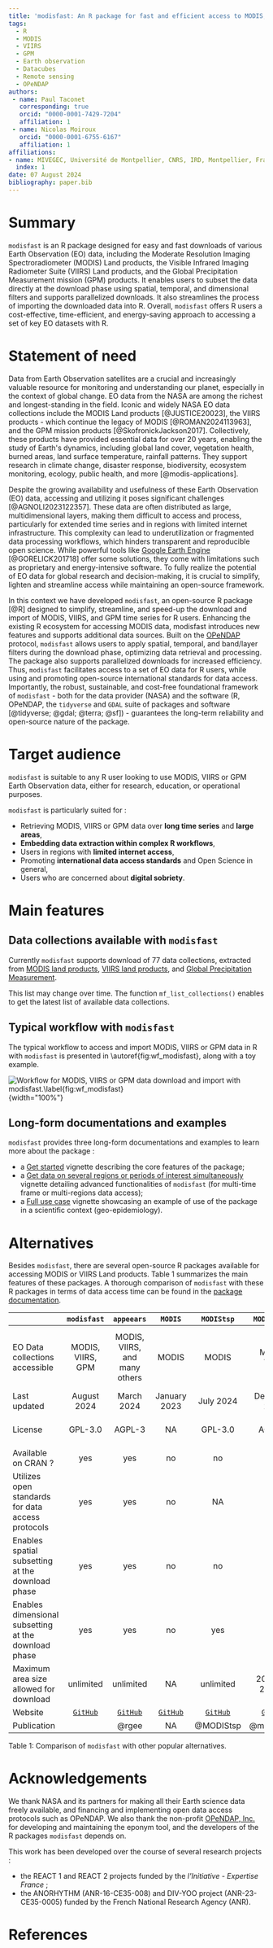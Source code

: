 ```yaml
---
title: 'modisfast: An R package for fast and efficient access to MODIS, VIIRS and GPM Earth Observation data'
tags:
  - R
  - MODIS
  - VIIRS
  - GPM
  - Earth observation
  - Datacubes
  - Remote sensing
  - OPeNDAP
authors:
 - name: Paul Taconet
   corresponding: true
   orcid: "0000-0001-7429-7204"
   affiliation: 1
 - name: Nicolas Moiroux
   orcid: "0000-0001-6755-6167"
   affiliation: 1
affiliations:
- name: MIVEGEC, Université de Montpellier, CNRS, IRD, Montpellier, France
  index: 1
date: 07 August 2024
bibliography: paper.bib
---
```


# Summary

`modisfast` is an R package designed for easy and fast downloads of various Earth Observation (EO) data, including the Moderate Resolution Imaging Spectroradiometer (MODIS) Land products, the Visible Infrared Imaging Radiometer Suite (VIIRS) Land products, and the Global Precipitation Measurement mission (GPM) products. It enables users to subset the data directly at the download phase using spatial, temporal, and dimensional filters and supports parallelized downloads. It also streamlines the process of importing the downloaded data into R. Overall, `modisfast` offers R users a cost-effective, time-efficient, and energy-saving approach to accessing a set of key EO datasets with R.

# Statement of need

Data from Earth Observation satellites are a crucial and increasingly valuable resource for monitoring and understanding our planet, especially in the context of global change. EO data from the NASA are among the richest and longest-standing in the field. Iconic and widely NASA EO data collections include the MODIS Land products [@JUSTICE20023], the VIIRS products - which continue the legacy of MODIS [@ROMAN2024113963], and the GPM mission products [@SkofronickJackson2017]. Collectively, these products have provided essential data for over 20 years, enabling the study of Earth's dynamics, including global land cover, vegetation health, burned areas, land surface temperature, rainfall patterns. They support research in climate change, disaster response, biodiversity, ecosystem monitoring, ecology, public health, and more [@modis-applications].

Despite the growing availability and usefulness of these Earth Observation (EO) data, accessing and utilizing it poses significant challenges [@AGNOLI2023122357]. These data are often distributed as large, multidimensional layers, making them difficult to access and process, particularly for extended time series and in regions with limited internet infrastructure. This complexity can lead to underutilization or fragmented data processing workflows, which hinders transparent and reproducible open science. While powerful tools like [Google Earth Engine](https://earthengine.google.com/) [@GORELICK201718] offer some solutions, they come with limitations such as proprietary and energy-intensive software. To fully realize the potential of EO data for global research and decision-making, it is crucial to simplify, lighten and streamline access while maintaining an open-source framework.

In this context we have developed `modisfast`, an open-source R package [@R] designed to simplify, streamline, and speed-up the download and import of MODIS, VIIRS, and GPM time series for R users. Enhancing the existing R ecosystem for accessing MODIS data, modisfast introduces new features and supports additional data sources. Built on the [OPeNDAP](https://www.opendap.org/) protocol, `modisfast` allows users to apply spatial, temporal, and band/layer filters during the download phase, optimizing data retrieval and processing. The package also supports parallelized downloads for increased efficiency. Thus, `modisfast` facilitates access to a set of EO data for R users, while using and promoting open-source international standards for data access. Importantly, the robust, sustainable, and cost-free foundational framework of `modisfast` - both for the data provider (NASA) and the software (R, OPeNDAP, the `tidyverse` and `GDAL` suite of packages and software [@tidyverse; @gdal; @terra; @sf]) - guarantees the long-term reliability and open-source nature of the package.

# Target audience

`modisfast` is suitable to any R user looking to use MODIS, VIIRS or GPM Earth Observation data, either for research, education, or operational purposes.

`modisfast` is particularly suited for :

-   Retrieving MODIS, VIIRS or GPM data over **long time series** and **large areas**,
-   **Embedding data extraction within complex R workflows**,
-   Users in regions with **limited internet access**,
-   Promoting **international data access standards** and Open Science in general,
-   Users who are concerned about **digital sobriety**.

# Main features

## Data collections available with `modisfast`

Currently `modisfast` supports download of 77 data collections, extracted from [MODIS land products](https://lpdaac.usgs.gov/data/get-started-data/collection-overview/missions/modis-overview/), [VIIRS land products](https://lpdaac.usgs.gov/data/get-started-data/collection-overview/missions/s-npp-nasa-viirs-overview/), and [Global Precipitation Measurement](https://gpm.nasa.gov/missions/GPM).

This list may change over time. The function `mf_list_collections()` enables to get the latest list of available data collections.

## Typical workflow with `modisfast`

The typical workflow to access and import MODIS, VIIRS or GPM data in R with `modisfast` is presented in \autoref{fig:wf_modisfast}, along with a toy example.

![Workflow for MODIS, VIIRS or GPM data download and import with `modisfast`.\label{fig:wf_modisfast}](workflow_modisfast.png){width="100%"}

## Long-form documentations and examples

`modisfast` provides three long-form documentations and examples to learn more about the package :

-   a [Get started](https://ptaconet.github.io/modisfast/articles/get_started.html) vignette describing the core features of the package;
-   a [Get data on several regions or periods of interest simultaneously](https://ptaconet.github.io/modisfast/articles/modisfast2.html) vignette detailing advanced functionalities of `modisfast` (for multi-time frame or multi-regions data access);
-   a [Full use case](https://ptaconet.github.io/modisfast/articles/use_case.html) vignette showcasing an example of use of the package in a scientific context (geo-epidemiology).

# Alternatives

Besides `modisfast`, there are several open-source R packages available for accessing MODIS or VIIRS Land products. Table 1 summarizes the main features of these packages. A thorough comparison of `modisfast` with these R packages in terms of data access time can be found in the [package documentation](https://ptaconet.github.io/modisfast/articles/perf_comp.html).

|                                                      |                    `modisfast`                    |                       `appeears`                       |                   `MODIS`                    |                    `MODIStsp`                    |                    `MODIStools`                    |                    `rgee`                     |
|-----------|:--------:|:--------:|:--------:|:--------:|:--------:|:--------:|
| EO Data collections accessible                       |                 MODIS, VIIRS, GPM                 |             MODIS, VIIRS, and many others              |                    MODIS                     |                      MODIS                       |                    MODIS, VIIRS                    |      MODIS, VIIRS, GPM, and many others       |
| Last updated                                         |                    August 2024                    |                       March 2024                       |                 January 2023                 |                    July 2024                     |                   December 2022                    |                  August 2024                  |
| License                                              |                      GPL-3.0                      |                         AGPL-3                         |                      NA                      |                     GPL-3.0                      |                       AGPL-3                       |             Apache License v.2.0              |
| Available on CRAN ?                                  |                        yes                        |                          yes                           |                      no                      |                        no                        |                        yes                         |                      yes                      |
| Utilizes open standards for data access protocols    |                        yes                        |                          yes                           |                      no                      |                        NA                        |                         no                         |                      no                       |
| Enables spatial subsetting at the download phase     |                        yes                        |                          yes                           |                      no                      |                        no                        |                        yes                         |                      yes                      |
| Enables dimensional subsetting at the download phase |                        yes                        |                          yes                           |                      no                      |                       yes                        |                        yes                         |                      yes                      |
| Maximum area size allowed for download               |                     unlimited                     |                       unlimited                        |                      NA                      |                    unlimited                     |                  200 km x 200 km                   |                   unlimited                   |
| Website                                              | [`GitHub`](https://github.com/ptaconet/modisfast) | [`GitHub`](https://github.com/bluegreen-labs/appeears) | [`GitHub`](https://github.com/fdetsch/MODIS) | [`GitHub`](https://github.com/ropensci/MODIStsp) | [`GitHub`](https://github.com/ropensci/MODISTools) | [`GitHub`](https://github.com/r-spatial/rgee) |
| Publication                                          |                                                   |                         @rgee                          |                      NA                      |                    @MODIStsp                     |                    @modistools                     |                     @rgee                     |

Table 1: Comparison of `modisfast` with other popular alternatives.

# Acknowledgements

We thank NASA and its partners for making all their Earth science data freely available, and financing and implementing open data access protocols such as OPeNDAP. We also thank the non-profit [OPeNDAP, Inc.](https://www.opendap.org/about/) for developing and maintaining the eponym tool, and the developers of the R packages `modisfast` depends on.

This work has been developed over the course of several research projects :

-   the REACT 1 and REACT 2 projects funded by the *l'Initiative - Expertise France* ;
-   the ANORHYTHM (ANR-16-CE35-008) and DIV-YOO project (ANR-23-CE35-0005) funded by the French National Research Agency (ANR).

# References
